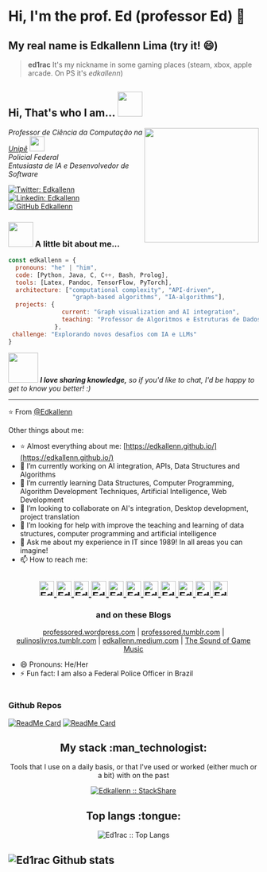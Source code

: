# Hi, I'm the prof. Ed (professor Ed) 👋
## My real name is Edkallenn Lima (try it! 😄)
> **ed1rac** It's my nickname in some gaming places (steam, xbox, apple arcade. On PS it's _edkallenn_)

<h2> Hi, That's who I am... <img src="https://media3.giphy.com/media/VG294aYN1FbRyhtrz3/200.webp" width="50"></h2>
<img align='right' src="https://media.giphy.com/media/M9gbBd9nbDrOTu1Mqx/giphy.gif" width="230">
<p><em>Professor de Ciência da Computação na <a href="https://www.unipe.br/">Unipê</a> <img src="https://media.giphy.com/media/fYSnHlufseco8Fh93Z/giphy.gif" width="30"></br>Policial Federal</br>Entusiasta de IA e Desenvolvedor de Software 
</em></p>

[![Twitter: Edkallenn](https://img.shields.io/twitter/follow/edkallenn?style=social)](https://twitter.com/edkallenn)
[![Linkedin: Edkallenn](https://img.shields.io/badge/-edkallenn-blue?style=flat-square&logo=Linkedin&logoColor=white&link=https://www.linkedin.com/in/edkallenn/)](https://www.linkedin.com/in/edkallenn/)
[![GitHub Edkallenn](https://img.shields.io/github/followers/edkallenn?label=follow&style=social)](https://github.com/edkallenn)

### <img src="https://media.giphy.com/media/VgCDAzcKvsR6OM0uWg/giphy.gif" width="50"> A little bit about me...

```javascript
const edkallenn = {
  pronouns: "he" | "him",
  code: [Python, Java, C, C++, Bash, Prolog],
  tools: [Latex, Pandoc, TensorFlow, PyTorch],
  architecture: ["computational complexity", "API-driven",
                  "graph-based algorithms", "IA-algorithms"],
  projects: {
               current: "Graph visualization and AI integration",
               teaching: "Professor de Algoritmos e Estruturas de Dados"
             },
 challenge: "Explorando novos desafios com IA e LLMs"
}
```

<img src="https://media.giphy.com/media/LnQjpWaON8nhr21vNW/giphy.gif" width="60"> <em><b>I love sharing knowledge,</b> so if you'd like to chat, I'd be happy to get to know you better! :)</em>

---

⭐️ From [@Edkallenn](https://github.com/edkallenn)

Other things about me:
- ⭐️ Almost everything about me: [https://edkallenn.github.io/](https://edkallenn.github.io/)
- 🔭 I’m currently working on AI integration, APIs, Data Structures and Algorithms
- 🌱 I’m currently learning Data Structures, Computer Programming, Algorithm Development Techniques, Artificial Intelligence, Web Development
- 👯 I’m looking to collaborate on AI's integration, Desktop development, project translation
- 🤔 I’m looking for help with improve the teaching and learning of data structures, computer programming and artificial intelligence
- 💬 Ask me about my experience in IT since 1989! In all areas you can imagine!
- 📫 How to reach me: 
<h2 align="center"You can reach me at :alien:</h2>

<p align="center">

   <a href="http://twitter.com/edkallenn">
    <img src="https://www.vectorlogo.zone/logos/twitter/twitter-icon.svg" alt="Edkallenn's Twitter Profile" height="30" width="30">
  </a>

  <a href="https://www.linkedin.com/in/edkallenn">
    <img src="https://www.vectorlogo.zone/logos/linkedin/linkedin-icon.svg" alt="Edkallenn's LinkedIn Profile" height="30" width="30">
  </a>
  
  <a href="http://lattes.cnpq.br/3469088081618413">
    <img src="https://static.wixstatic.com/media/fce13b_3ba4351b39b146cfa22045dbab2e50f1~mv2.png/v1/fill/w_420,h_420,al_c,lg_1,q_85/fce13b_3ba4351b39b146cfa22045dbab2e50f1~mv2.png" alt="Edkallenn's Lattes Profile" height="30" width="30">
  </a>
  
  <a href="https://stackoverflow.com/users/edkallenn">
    <img src="https://cdn.sstatic.net/Sites/stackoverflow/company/img/logos/so/so-logo.svg" alt="Edkallenn's Stack Overflow Profile" height="30" width="30">
  </a>

  <a href="https://medium.com/@edkallenn">
    <img src="https://www.vectorlogo.zone/logos/medium/medium-tile.svg" alt="Edkallenn's Medium Profile" height="30" width="30">
  </a>

<a href="https://pt.quora.com/profile/Edkallenn-Lima">
   <img src ="https://upload.wikimedia.org/wikipedia/commons/thumb/0/09/Quora_icon.svg/1200px-Quora_icon.svg.png" alt="Edkallenn's Quora Profile" height="30" width="30"> 
</a>
    
  <a href="https://www.youtube.com/@edkallenn">
    <img src="https://www.vectorlogo.zone/logos/youtube/youtube-icon.svg" alt="Edkallenn's YouTube Channel" height="30" width="30">
  </a>

  <a href="https://pt.slideshare.net/edkallenn/presentations">
    <img src="https://public.slidesharecdn.com/images/next/svg/logo/slideshare-scribd-company.svg" alt="Edkallenn's SlideShare Profile" height="30" width="30">
</a>
  
  <a href="http://www.facebook.com/edkallenn">
    <img src="https://www.vectorlogo.zone/logos/facebook/facebook-icon.svg" alt="Edkallenn's Facebook Profile" height="30" width="30">
  </a>

  <a href="http://instagram.com/edkallenn">
    <img src="https://professored.wordpress.com/wp-content/uploads/2024/09/instagram.png" alt="Edkallenn's Instagram Profile" height="30" width="30">
  </a>
  
  <a href="https://github.com/edkallenn">
    <img src="https://www.vectorlogo.zone/logos/github/github-icon.svg" alt="Edkallenn's GitHub Profile" height="30" width="30">
  </a>  
  </p>

<h3 align="center">and on these Blogs</h3>
<p align="center">
  <a href="http://professored.wordpress.com">professored.wordpress.com</a> |
  <a href="https://professored.tumblr.com/">professored.tumblr.com</a> |
  <a href="http://eulinoslivros.tumblr.com/">eulinoslivros.tumblr.com</a> |
  <a href="https://edkallenn.medium.com/">edkallenn.medium.com</a> |
  <a href="https://musicadegames.wordpress.com/">The Sound of Game Music</a>
</p>

- 😄 Pronouns: He/Her
- ⚡ Fun fact: I am also a Federal Police Officer in Brazil
</br></br>

### Github Repos

[![ReadMe Card](https://github-readme-stats.vercel.app/api/pin/?username=ed1rac&repo=Algoritmos-e-Estruturas-de-Dados&show_owner=true)](https://github.com/ed1rac/Algoritmos-e-Estruturas-de-Dados)
[![ReadMe Card](https://github-readme-stats.vercel.app/api/pin/?username=ed1rac&repo=AulasEstruturasDados&show_owner=true)](https://github.com/ed1rac/AulasEstruturasDados)

<h2 align="center">My stack :man_technologist:</h2>

<p align="center">Tools that I use on a daily basis, or that I've used or worked (either much or a bit) with on the past</p>
<p align="center">
  <a href="https://stackshare.io/ed1rac/my-stack">
    <img src="http://img.shields.io/badge/tech-stack-0690fa.svg?style=flat" alt="Edkallenn :: StackShare" />
  </a>
</p>

<h2 align="center">Top langs :tongue:</h2>

<p align="center"><img src="https://github-readme-stats.vercel.app/api/top-langs/?username=ed1rac&langs_count=10&theme=tokyonight&layout=compact" alt="Ed1rac :: Top Langs" /></p>


<h2 align="center>💻 Some stats 💻</h2>

<p align="center">
<img src="https://github-readme-stats.vercel.app/api?username=ed1rac&show_icons=true&title_color=fff&icon_color=79ff97&text_color=9f9f9f&bg_color=151515" alt="Ed1rac Github stats">
</p>
